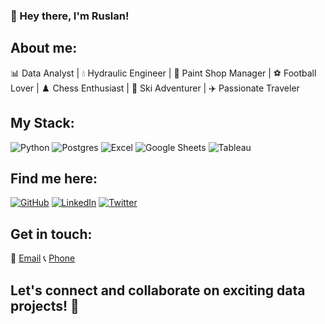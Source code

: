 ### 👋 Hey there, I'm Ruslan!

## About me:

📊 Data Analyst | 💧 Hydraulic Engineer | 🚗 Paint Shop Manager | ⚽ Football Lover | ♟️ Chess Enthusiast | 🎿 Ski Adventurer | ✈️ Passionate Traveler

## My Stack:

![Python](https://img.shields.io/badge/python-3670A0?style=for-the-badge&logo=python&logoColor=ffdd54) ![Postgres](https://img.shields.io/badge/postgres-%23316192.svg?style=for-the-badge&logo=postgresql&logoColor=white) ![Excel](https://img.shields.io/badge/-Excel-217346?style=for-the-badge&logo=microsoft-excel&logoColor=white) ![Google Sheets](https://img.shields.io/badge/-Google%20Sheets-4CAF50?style=for-the-badge&logo=google&logoColor=white) ![Tableau](https://img.shields.io/badge/Tableau-2E63B6?style=for-the-badge&logo=tableau&logoColor=white)


## Find me here:

[![GitHub](https://img.shields.io/badge/-GitHub-181717?style=for-the-badge&logo=github&logoColor=white)](https://github.com/YourGitHubUsername) [![LinkedIn](https://img.shields.io/badge/-LinkedIn-0077B5?style=for-the-badge&logo=linkedin&logoColor=white)](https://www.linkedin.com/in/YourLinkedInUsername) [![Twitter](https://img.shields.io/badge/-Twitter-1DA1F2?style=for-the-badge&logo=twitter&logoColor=white)](https://twitter.com/YourTwitterUsername)

## Get in touch:

📧 [Email](mailto:youremail@example.com) 📞 [Phone](tel:+1234567890)

## Let's connect and collaborate on exciting data projects! 🚀

